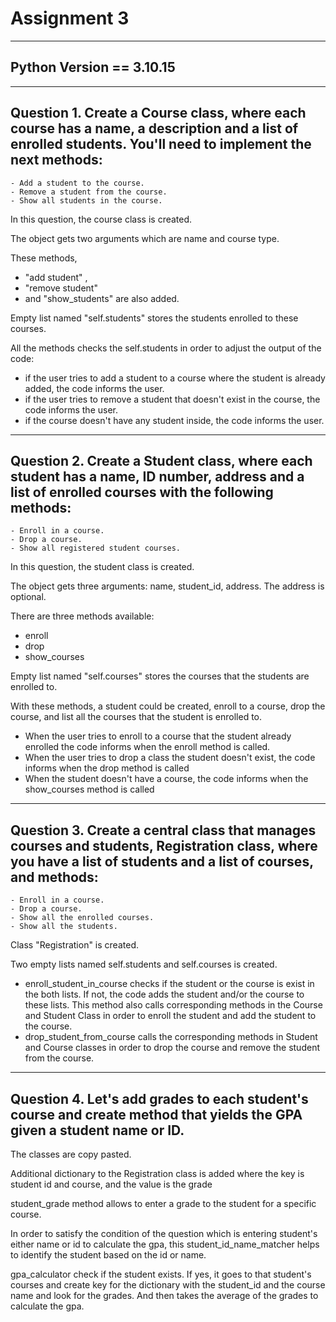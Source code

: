 # Assignment 3

---
## Python Version == 3.10.15

---
## Question 1. Create a **Course** class, where each course has a name, a description and a list of enrolled students. You'll need to implement the next methods:
    - Add a student to the course.
    - Remove a student from the course.
    - Show all students in the course.

In this question, the course class is created.

The object gets two arguments which are name and course type.

These methods, 
- "add student" , 
- "remove student" 
- and "show_students"
are also added.

Empty list named "self.students" stores the students enrolled to these courses. 

All the methods checks the self.students in order to adjust the output of the code: 
- if the user tries to add a student to a course where the student is already added, the code informs the user.
- if the user tries to remove a student that doesn't exist in the course, the code informs the user.
- if the course doesn't have any student inside, the code informs the user.
---
## Question 2. Create a **Student** class, where each student has a name, ID number, address and a list of enrolled courses with the following methods:
    - Enroll in a course.
    - Drop a course.
    - Show all registered student courses.

In this question, the student class is created. 

The object gets three arguments: name, student_id, address. The address is optional. 

There are three methods available: 
- enroll 
- drop
- show_courses

Empty list named "self.courses" stores the courses that the students are enrolled to. 

With these methods, a student could be created, enroll to a course, drop the course, and list all the courses that the student
is enrolled to. 

- When the user tries to enroll to a course that the student already enrolled the code informs when the enroll method is called.
- When the user tries to drop a class the student doesn't exist, the code informs when the drop method is called
- When the student doesn't have a course, the code informs when the show_courses method is called
---
## Question 3. Create a central class that manages courses and students, **Registration** class, where you have a list of students and a list of courses, and methods:
    - Enroll in a course.
    - Drop a course.
    - Show all the enrolled courses.
    - Show all the students.

Class "Registration" is created.

Two empty lists named self.students and self.courses is created. 

- enroll_student_in_course checks if the student or the course is exist in the both lists. If not, the code adds the student and/or
the course to these lists. This method also calls corresponding methods in the Course and Student Class in order to enroll the 
student and add the student to the course. 
- drop_student_from_course calls the corresponding methods in Student and Course classes in order to drop the course and remove the 
student from the course.

---
## Question 4. Let's add grades to each student's course and create method that yields the GPA given a student name or ID.

The classes are copy pasted. 

Additional dictionary to the Registration class is added where the key is student id and course, and the value is the grade

student_grade method allows to enter a grade to the student for a specific course. 

In order to satisfy the condition of the question which is entering student's either name or id to calculate the gpa, 
this student_id_name_matcher helps to identify the student based on the id or name.

gpa_calculator check if the student exists. If yes, it goes to that student's courses and create key for the dictionary 
with the student_id and the course name and look for the grades. And then takes the average of the grades to calculate the gpa. 


